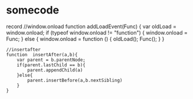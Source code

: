 # somecode
record
//window.onload
function addLoadEvent(Func) {
    var oldLoad = window.onload;
    if (typeof window.onload != "function") {
        window.onload = Func;
    } else {
        window.onload = function () {
            oldLoad();
            Func();
        }
    }
    
    //insertafter
    function  insertAfter(a,b){
        var parent = b.parentNode;
        if(parent.lastChild == b){
            parent.appendChild(a)
        }else{
            parent.insertBefore(a,b.nextSibling)
        }
    }
